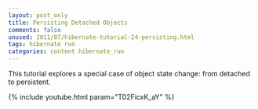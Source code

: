 ```yaml
---           
layout: post_only
title: Persisting Detached Objects
comments: false
unused: 2011/07/hibernate-tutorial-24-persisting.html
tags: hibernate run
categories: content hibernate_run
---
```


This tutorial explores a special case of object state change: from detached to persistent.

{% include youtube.html param="T02FicxK_aY" %}